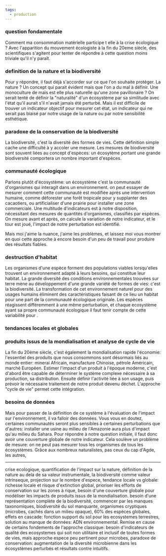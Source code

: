 ```yaml
---
tags:
  - production
---
```

### question fondamentale
Comment ma consommation matérielle participe t elle à la crise écologique ? Avec l'apparition du mouvement écologiste à la fin du 20eme siècle, des scientifiques s'agitent pour tenter de répondre à cette question moins triviale qu'il n'y paraît.
### definition de la nature et la biodiversité
Pour y répondre, il faut déjà s'accorder sur ce que l'on souhaite protéger. La nature ? Un concept qui parait évident mais que l'on a du mal à définir. Une monoculture de maïs est elle plus naturelle qu'une zone pavillonaire ? On serait tenté de définir la "naturalité" d'un écosystème par sa similitude avec l'état qu'il aurait s'il n'avait jamais été perturbé. Mais il est difficile de trouver un indicateur objectif pour mesurer cet état, un indicateur qui ne serait pas biaisé par notre usage de la nature ou par notre sensibilité esthétique.
### paradoxe de la conservation de la biodiversité
La biodiversité, c'est la diversité des formes de vies. Cette définition simple cache une difficulté à y accoler une mesure. Les mesures de biodiversité sont souvent liées au concept d'espèces: un écosytème portant une grande biodiversité comportera un nombre important d'espèces.
### communauté écologique
Parlons plutôt d'écosystème: un écosystème c'est la communauté d'organismes qui interagit dans un environnement. 
on peut essayer de mesurer comment cette communauté est modifiée après une intervention humaine, comme déforester une forêt tropicale pour y supplanter des cacaotiers, ou artificialiser d'une prairie pour installer une zone commerciale. Une multitude d'indicateurs est à notre disposition, nécessitant des mesures de quantités d'organismes, classifiés par espèces. On mesure avant et après, on calcule la variation de notre indicateur, et le tour est joué, l'impact de notre perturbation est identifié.

Mais moi j'aime la nuance, j'aime les problèmes, et laissez moi vous montrer en quoi cette approche à encore besoin d'un peu de travail pour produire des résultats fiables.
### destruction d'habitat
Les organismes d'une espèce forment des populations viables lorsqu'elles trouvent un environnement adapté à leurs besoins, qui constitue leur habitat. La grande diversité des conditions environnementales trouvées sur terre mène au développement d'une grande variété de formes de vies: c'est la biodiversité. La transformation de cet environnement naturel pour des usages humains éliminent des caractéristiques faisant de ce lieu un habitat pour une part de la communauté écologique originale. Les espèces réagissent différemment à une même perturbation, et chaque ecosystème ayant sa propre communauté écologique il faut tenir compte de cette variabilité pour .
### tendances locales et globales

### produits issus de la mondialisation et analyse de cycle de vie
La fin du 20ème siècle, c'est également la mondialisation rapide l'économie: l'essentiel des produits que nous consommons sont désormais liés au monde entier: minerai Africain, manufacture Chinoise, pétrole Américain, marché Européen. Estimer l'impact d'un produit à l'époque moderne, c'est d'abord être capable de déterminer le système complexe nécessaire à sa production, sa distribution. Ensuite définir l'activité liée à son usage, puis prévoir le nécessaire traitement de notre produit devenu déchet. L'approche "cycle de vie" permet cette intégration.
### besoins de données
Mais pour passer de la définition de ce système à l'évaluation de l'impact sur l'environnement, il va falloir des données. Vous vous en doutez, certaines communautés seront plus sensibles à certaines perturbations que d'autres: installer une usine au milieu de l'Amazonie aura plus d'impact qu'au milieu du Sahara. Pour répondre à notre question initiale, il faut donc avoir une couverture globale de notre indicateur.
Cela soulève un problème de mesure: on ne peut pas mesurer tous les organismes de tous les écosystèmes. Grâce aux nombreux naturalistes, pas ceux du cap d'Agde, les autres, 

---
crise ecologique, quantification de l'impact sur la nature, définition de la nature au dela de sa valeur instrumentale, la biodiversité comme valeur intrinseque, projection sur le nombre d'espece, tendance locale vs globale: richesse locale et risque d'extinction global, prioriser les efforts de conservation sur les zones à rique, besoin d'une couverture globale pour modéliser les impacts de produits issus de la mondialisation.
besoin d'une représentation complète de la biodiversité, commencer par les manques taxonomiques, biodiversité du sol manquante, organismes cryptiques (microbes, cachés dans un milieu opaque), 60% des espèces globales, effets en cascade: fonction support du sol pour les ecosystemes terrestres, solution au manque de données: ADN environnemental.
Remise en cause de certains fondements de l'approche classique:  besoin d'indicateurs de qualité des ecosystemes qui soit non utilitaire et inclusif de toutes formes de vies, mais approche espece peu pertinent pour microbes, paradoxe de conservation: augmentation de la diversité microbienne dans les écosystèmes perturbés et résultats contre intuitifs.